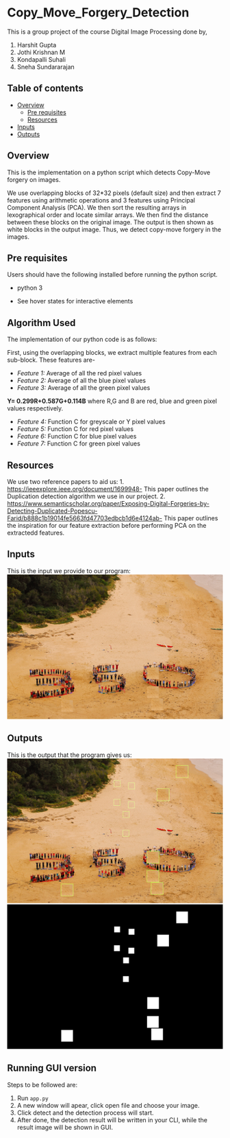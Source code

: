 # Copy_Move_Forgery_Detection

This is a group project of the course Digital Image Processing done by,
  1. Harshit Gupta
  2. Jothi Krishnan M
  3. Kondapalli Suhali
  4. Sneha Sundararajan

## Table of contents

- [Overview](#overview)
  - [Pre requisites](#prerequisites)
  - [Resources](#resources)
- [Inputs](#input)
- [Outputs](#output)

## Overview
This is the implementation on a python script which detects Copy-Move forgery on images. 

We use overlapping blocks of 32*32 pixels (default size) and then extract 7 features using arithmetic operations and 3 features using Principal Component Analysis (PCA). We then sort the resulting arrays in lexographical order and locate similar arrays. We then find the distance between these blocks on the original image. The output is then shown as white blocks in the output image. Thus, we detect copy-move forgery in the images.

## Pre requisites

Users should have the following installed before running the python script.

- python 3

- See hover states for interactive elements

## Algorithm Used

The implementation of our python code is as follows:

First, using the overlapping blocks, we extract multiple features from each sub-block. These features are- 

- *Feature 1:* Average of all the red pixel values
- _Feature 2:_ Average of all the blue pixel values
- *Feature 3:* Average of all the green pixel values
<!-- 
Function C takes the pixel values of an image and sums up all the pixel values of the upper half of the block and divides this by the all pixel values of the block (A-method used in Research Paper 1). -->

**Y= 0.299R+0.587G+0.114B** where R,G and B are red, blue and green pixel values respectively. 

- *Feature 4:* Function C for greyscale or Y pixel values 
- *Feature 5:* Function C for red pixel values
- *Feature 6:* Function C for blue pixel values
- *Feature 7:* Function C for green pixel values

## Resources


We use two reference papers to aid us:
    1. https://ieeexplore.ieee.org/document/1699948- This paper outlines the Duplication detection algorithm we use in our project. 
    2. https://www.semanticscholar.org/paper/Exposing-Digital-Forgeries-by-Detecting-Duplicated-Popescu-Farid/b888c1b19014fe5663fd47703edbcb1d6e4124ab- This paper outlines the inspiration for our feature extraction before performing PCA on the extractedd features. 

## Inputs

This is the input we provide to our program:
![alt text](./Inputs/threehundred_gcs500_copy_rb5.png )

## Outputs

This is the output that the program gives us:
![alt text](./Outputs/20221127_150658_marked_threehundred_gcs500_copy_rb5.png)
![alt text](./Outputs/20221127_150658_attacked_threehundred_gcs500_copy_rb5.png)

## Running GUI version

Steps to be followed are:

1. Run `app.py`
2. A new window will apear, click open file and choose your image.
3. Click detect and the detection process will start.
4. After done, the detection result will be written in your CLI, while the result image will be shown in GUI.
